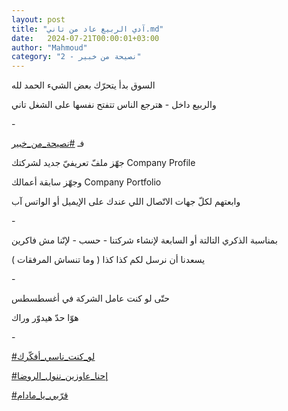 ```yaml
---
layout: post
title: "آدي الربيع عاد من تاني.md"
date:   2024-07-21T00:00:01+03:00
author: "Mahmoud"
category: "2 - نصيحة من خبير"
---
```

السوق بدأ يتحرّك بعض الشيء الحمد لله

والربيع داخل - هترجع الناس تتفتح نفسها على الشغل
تاني

\-

فـ
[<u>\#نصيحة_من_خبير</u>](https://www.facebook.com/hashtag/%D9%86%D8%B5%D9%8A%D8%AD%D8%A9_%D9%85%D9%86_%D8%AE%D8%A8%D9%8A%D8%B1?__eep__=6&__cft__%5b0%5d=AZWlUqwMFP725GK_MuxsCoXvLCghUDwaxxS8_JXHcN0_sF8IgnUyzi7fHS-_pbhb5jwiOMHDuwlCimIxOqbCpkr8-9Bs8dCLvc7YlrKpD01nSAcw4F8TEY_Kfu5zb0GWc8CKAktWkGuUF_U8A41YduXFFWKf-lS2jVqDVBBYIh3Cfh7DphPYD1Cb9N33nzO_XXY&__tn__=*NK-R)

جهّز ملفّ تعريفيّ جديد لشركتك Company Profile

وجهّز سابقة أعمالك Company Portfolio

وابعتهم لكلّ جهات الاتّصال اللي عندك على الإيميل أو الواتس
آب

\-

بمناسبة الذكري التالتة أو السابعة لإنشاء شركتنا - حسب -
لإنّنا مش فاكرين

يسعدنا أن نرسل لكم كذا كذا ( وما تنساش المرفقات )

\-

حتّى لو كنت عامل الشركة في أغسطسطس

هوّا حدّ هيدوّر وراك

\-

[<u>\#لو_كنت_ناسي_أفكّرك</u>](https://www.facebook.com/hashtag/%D9%84%D9%88_%D9%83%D9%86%D8%AA_%D9%86%D8%A7%D8%B3%D9%8A_%D8%A3%D9%81%D9%83%D9%91%D8%B1%D9%83?__eep__=6&__cft__%5b0%5d=AZWlUqwMFP725GK_MuxsCoXvLCghUDwaxxS8_JXHcN0_sF8IgnUyzi7fHS-_pbhb5jwiOMHDuwlCimIxOqbCpkr8-9Bs8dCLvc7YlrKpD01nSAcw4F8TEY_Kfu5zb0GWc8CKAktWkGuUF_U8A41YduXFFWKf-lS2jVqDVBBYIh3Cfh7DphPYD1Cb9N33nzO_XXY&__tn__=*NK-R)

[<u>\#إحنا_عاوزين_ننول_الروضا</u>](https://www.facebook.com/hashtag/%D8%A5%D8%AD%D9%86%D8%A7_%D8%B9%D8%A7%D9%88%D8%B2%D9%8A%D9%86_%D9%86%D9%86%D9%88%D9%84_%D8%A7%D9%84%D8%B1%D9%88%D8%B6%D8%A7?__eep__=6&__cft__%5b0%5d=AZWlUqwMFP725GK_MuxsCoXvLCghUDwaxxS8_JXHcN0_sF8IgnUyzi7fHS-_pbhb5jwiOMHDuwlCimIxOqbCpkr8-9Bs8dCLvc7YlrKpD01nSAcw4F8TEY_Kfu5zb0GWc8CKAktWkGuUF_U8A41YduXFFWKf-lS2jVqDVBBYIh3Cfh7DphPYD1Cb9N33nzO_XXY&__tn__=*NK-R)

[<u>\#قرّبي_يا_مادام</u>](https://www.facebook.com/hashtag/%D9%82%D8%B1%D9%91%D8%A8%D9%8A_%D9%8A%D8%A7_%D9%85%D8%A7%D8%AF%D8%A7%D9%85?__eep__=6&__cft__%5b0%5d=AZWlUqwMFP725GK_MuxsCoXvLCghUDwaxxS8_JXHcN0_sF8IgnUyzi7fHS-_pbhb5jwiOMHDuwlCimIxOqbCpkr8-9Bs8dCLvc7YlrKpD01nSAcw4F8TEY_Kfu5zb0GWc8CKAktWkGuUF_U8A41YduXFFWKf-lS2jVqDVBBYIh3Cfh7DphPYD1Cb9N33nzO_XXY&__tn__=*NK-R)
